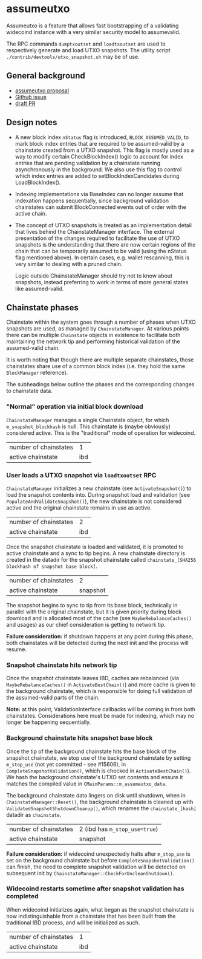 # assumeutxo

Assumeutxo is a feature that allows fast bootstrapping of a validating widecoind
instance with a very similar security model to assumevalid.

The RPC commands `dumptxoutset` and `loadtxoutset` are used to respectively generate
and load UTXO snapshots. The utility script `./contrib/devtools/utxo_snapshot.sh` may
be of use.

## General background

- [assumeutxo proposal](https://github.com/jamesob/assumeutxo-docs/tree/2019-04-proposal/proposal)
- [Github issue](https://github.com/widecoin/widecoin/issues/15605)
- [draft PR](https://github.com/widecoin/widecoin/pull/15606)

## Design notes

- A new block index `nStatus` flag is introduced, `BLOCK_ASSUMED_VALID`, to mark block
  index entries that are required to be assumed-valid by a chainstate created
  from a UTXO snapshot. This flag is mostly used as a way to modify certain
  CheckBlockIndex() logic to account for index entries that are pending validation by a
  chainstate running asynchronously in the background. We also use this flag to control
  which index entries are added to setBlockIndexCandidates during LoadBlockIndex().

- Indexing implementations via BaseIndex can no longer assume that indexation happens
  sequentially, since background validation chainstates can submit BlockConnected
  events out of order with the active chain.

- The concept of UTXO snapshots is treated as an implementation detail that lives
  behind the ChainstateManager interface. The external presentation of the changes
  required to facilitate the use of UTXO snapshots is the understanding that there are
  now certain regions of the chain that can be temporarily assumed to be valid (using
  the nStatus flag mentioned above). In certain cases, e.g. wallet rescanning, this is
  very similar to dealing with a pruned chain.

  Logic outside ChainstateManager should try not to know about snapshots, instead
  preferring to work in terms of more general states like assumed-valid.


## Chainstate phases

Chainstate within the system goes through a number of phases when UTXO snapshots are
used, as managed by `ChainstateManager`. At various points there can be multiple
`Chainstate` objects in existence to facilitate both maintaining the network tip and
performing historical validation of the assumed-valid chain.

It is worth noting that though there are multiple separate chainstates, those
chainstates share use of a common block index (i.e. they hold the same `BlockManager`
reference).

The subheadings below outline the phases and the corresponding changes to chainstate
data.

### "Normal" operation via initial block download

`ChainstateManager` manages a single Chainstate object, for which
`m_snapshot_blockhash` is null. This chainstate is (maybe obviously)
considered active. This is the "traditional" mode of operation for widecoind.

|    |    |
| ---------- | ----------- |
| number of chainstates | 1 |
| active chainstate | ibd |

### User loads a UTXO snapshot via `loadtxoutset` RPC

`ChainstateManager` initializes a new chainstate (see `ActivateSnapshot()`) to load the
snapshot contents into. During snapshot load and validation (see
`PopulateAndValidateSnapshot()`), the new chainstate is not considered active and the
original chainstate remains in use as active.

|    |    |
| ---------- | ----------- |
| number of chainstates | 2 |
| active chainstate | ibd |

Once the snapshot chainstate is loaded and validated, it is promoted to active
chainstate and a sync to tip begins. A new chainstate directory is created in the
datadir for the snapshot chainstate called
`chainstate_[SHA256 blockhash of snapshot base block]`.

|    |    |
| ---------- | ----------- |
| number of chainstates | 2 |
| active chainstate | snapshot |

The snapshot begins to sync to tip from its base block, technically in parallel with
the original chainstate, but it is given priority during block download and is
allocated most of the cache (see `MaybeRebalanceCaches()` and usages) as our chief
consideration is getting to network tip.

**Failure consideration:** if shutdown happens at any point during this phase, both
chainstates will be detected during the next init and the process will resume.

### Snapshot chainstate hits network tip

Once the snapshot chainstate leaves IBD, caches are rebalanced
(via `MaybeRebalanceCaches()` in `ActivateBestChain()`) and more cache is given
to the background chainstate, which is responsible for doing full validation of the
assumed-valid parts of the chain.

**Note:** at this point, ValidationInterface callbacks will be coming in from both
chainstates. Considerations here must be made for indexing, which may no longer be happening
sequentially.

### Background chainstate hits snapshot base block

Once the tip of the background chainstate hits the base block of the snapshot
chainstate, we stop use of the background chainstate by setting `m_stop_use` (not yet
committed - see #15606), in `CompleteSnapshotValidation()`, which is checked in
`ActivateBestChain()`). We hash the background chainstate's UTXO set contents and
ensure it matches the compiled value in `CMainParams::m_assumeutxo_data`.

The background chainstate data lingers on disk until shutdown, when in
`ChainstateManager::Reset()`, the background chainstate is cleaned up with
`ValidatedSnapshotShutdownCleanup()`, which renames the `chainstate_[hash]` datadir as
`chainstate`.

|    |    |
| ---------- | ----------- |
| number of chainstates | 2 (ibd has `m_stop_use=true`) |
| active chainstate | snapshot |

**Failure consideration:** if widecoind unexpectedly halts after `m_stop_use` is set on
the background chainstate but before `CompleteSnapshotValidation()` can finish, the
need to complete snapshot validation will be detected on subsequent init by
`ChainstateManager::CheckForUncleanShutdown()`.

### Widecoind restarts sometime after snapshot validation has completed

When widecoind initializes again, what began as the snapshot chainstate is now
indistinguishable from a chainstate that has been built from the traditional IBD
process, and will be initialized as such.

|    |    |
| ---------- | ----------- |
| number of chainstates | 1 |
| active chainstate | ibd |
